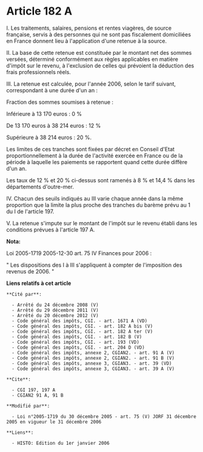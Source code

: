 # Article 182 A

I. Les traitements, salaires, pensions et rentes viagères, de source française, servis à des personnes qui ne sont pas
fiscalement domiciliées en France donnent lieu à l'application d'une retenue à la source.

II. La base de cette retenue est constituée par le montant net des sommes versées, déterminé conformément aux règles
applicables en matière d'impôt sur le revenu, à l'exclusion de celles qui prévoient la déduction des frais professionnels
réels.

III. La retenue est calculée, pour l'année 2006, selon le tarif suivant, correspondant à une durée d'un an :

Fraction des sommes soumises à retenue :

Inférieure à 13 170 euros : 0 %

De 13 170 euros à 38 214 euros : 12 %

Supérieure à 38 214 euros : 20 %.

Les limites de ces tranches sont fixées par décret en Conseil d'Etat proportionnellement à la durée de l'activité exercée en
France ou de la période à laquelle les paiements se rapportent quand cette durée diffère d'un an.

Les taux de 12 % et 20 % ci-dessus sont ramenés à 8 % et 14,4 % dans les départements d'outre-mer.

IV. Chacun des seuils indiqués au III varie chaque année dans la même proportion que la limite la plus proche des tranches du
barème prévu au 1 du I de l'article 197.

V. La retenue s'impute sur le montant de l'impôt sur le revenu établi dans les conditions prévues à l'article 197 A.

**Nota:**

Loi 2005-1719 2005-12-30 art. 75 IV Finances pour 2006 : 

" Les dispositions des I à III s'appliquent à compter de l'imposition des revenus de 2006. "

**Liens relatifs à cet article**

	**Cité par**:

	  - Arrêté du 24 décembre 2008 (V)
	  - Arrêté du 29 décembre 2011 (V)
	  - Arrêté du 20 décembre 2012 (V)
	  - Code général des impôts, CGI. - art. 1671 A (VD)
	  - Code général des impôts, CGI. - art. 182 A bis (V)
	  - Code général des impôts, CGI. - art. 182 A ter (V)
	  - Code général des impôts, CGI. - art. 182 B (V)
	  - Code général des impôts, CGI. - art. 193 (VD)
	  - Code général des impôts, CGI. - art. 204 D (VD)
	  - Code général des impôts, annexe 2, CGIAN2. - art. 91 A (V)
	  - Code général des impôts, annexe 2, CGIAN2. - art. 91 B (V)
	  - Code général des impôts, annexe 3, CGIAN3. - art. 39 (VD)
	  - Code général des impôts, annexe 3, CGIAN3. - art. 39 A (V)

	**Cite**:

	  - CGI 197, 197 A
	  - CGIAN2 91 A, 91 B

	**Modifié par**:

	  - Loi n°2005-1719 du 30 décembre 2005 - art. 75 (V) JORF 31 décembre 2005 en vigueur le 31 décembre 2006

	**Liens**:

	  - HISTO: Edition du 1er janvier 2006
